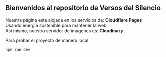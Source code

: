 
## Bienvenidos al repositorio de Versos del Silencio

Nuestra página esta alojada en los servicios de: <b>Cloudflare Pages</b> <br>
Usando energía sostenible para mantener la web. <br>
Así mismo, nuestro servidor de imagenes es: <b>Cloudinary</b> <br>


Para probar el proyecto de manera local:
```bash
npm run dev
```

